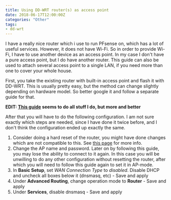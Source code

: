 ```yaml
---
title: Using DD-WRT router(s) as access point
date: 2018-06-17T12:00:00Z
categories: "Other"
tags:
- dd-wrt
---
```

I have a really nice router which i use to run PFsense on, which has a lot of useful services. However, it does not have Wi-Fi. So in order to provide Wi-Fi, I have to use another device as an access point. In my case I don't have a pure access point, but I do have another router. This guide can also be used to attach several access point to a single LAN, if you need more than one to cover your whole house.

First, you take the existing router with built-in access point and flash it with DD-WRT. This is usually pretty easy, but the method can change slightly depending on hardware model. So better google it and follow a separate guide for that.

**EDIT: [This guide](https://wiki.dd-wrt.com/wiki/index.php/Wireless_Access_Point) seems to do all stuff I do, but more and better**

After that you will have to do the following configuration. I am not sure exactly which steps are needed, since I have done it twice before, and I don't think the configuration ended up exactly the same.

1. Consider doing a hard reset of the router, you might have done changes which are not compatible to this.  See [this page](https://wiki.dd-wrt.com/wiki/index.php/Hard_reset_or_30/30/30) for more info.  
2. Change the AP name and password. Later on by following this guide, you may lose the ability to connect to it again. In this case you will be unwilling to do any other configuration without resetting the router, after which you will need to follow this guide again to set it in AP-mode.  
3. In **Basic Setup**, set *WAN Connection Type* to *disabled*. Disable DHCP and uncheck all boxes below it (dnsmasq, etc) - Save and apply  
4. Under **Advanced Routing**, change operation mode to **Router** - Save and apply  
5. Under **Services**, disable dnsmasq - Save and apply  

